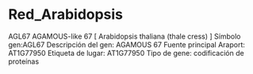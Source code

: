 # Red_Arabidopsis
AGL67 AGAMOUS-like 67 [ Arabidopsis thaliana (thale cress) ] 
Símbolo gen:AGL67
Descripción del gen: AGAMOUS 67
Fuente principal
Araport: AT1G77950
Etiqueta de lugar: AT1G77950
Tipo de gene: codificación de proteínas

